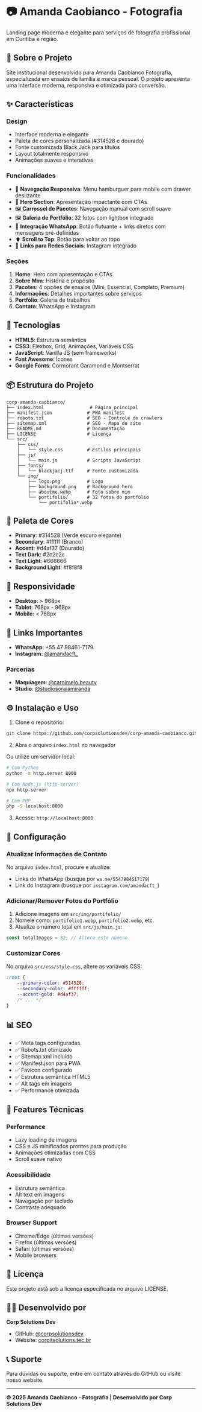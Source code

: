 # 📷 Amanda Caobianco - Fotografia

Landing page moderna e elegante para serviços de fotografia profissional em Curitiba e região.

## 🎯 Sobre o Projeto

Site institucional desenvolvido para Amanda Caobianco Fotografia, especializada em ensaios de família e marca pessoal. O projeto apresenta uma interface moderna, responsiva e otimizada para conversão.

## ✨ Características

### Design
- Interface moderna e elegante
- Paleta de cores personalizada (#314528 e dourado)
- Fonte customizada Black Jack para títulos
- Layout totalmente responsivo
- Animações suaves e interativas

### Funcionalidades
- 📱 **Navegação Responsiva**: Menu hamburguer para mobile com drawer deslizante
- 🎨 **Hero Section**: Apresentação impactante com CTAs
- 🖼️ **Carrossel de Pacotes**: Navegação manual com scroll suave
- 🖼️ **Galeria de Portfólio**: 32 fotos com lightbox integrado
- 💬 **Integração WhatsApp**: Botão flutuante + links diretos com mensagens pré-definidas
- ⬆️ **Scroll to Top**: Botão para voltar ao topo
- 📧 **Links para Redes Sociais**: Instagram integrado

### Seções
1. **Home**: Hero com apresentação e CTAs
2. **Sobre Mim**: História e propósito
3. **Pacotes**: 4 opções de ensaios (Mini, Essencial, Completo, Premium)
4. **Informações**: Detalhes importantes sobre serviços
5. **Portfólio**: Galeria de trabalhos
6. **Contato**: WhatsApp e Instagram

## 🚀 Tecnologias

- **HTML5**: Estrutura semântica
- **CSS3**: Flexbox, Grid, Animações, Variáveis CSS
- **JavaScript**: Vanilla JS (sem frameworks)
- **Font Awesome**: Ícones
- **Google Fonts**: Cormorant Garamond e Montserrat

## 📦 Estrutura do Projeto

```
corp-amanda-caobianco/
├── index.html                 # Página principal
├── manifest.json             # PWA manifest
├── robots.txt                # SEO - Controle de crawlers
├── sitemap.xml               # SEO - Mapa do site
├── README.md                 # Documentação
├── LICENSE                   # Licença
└── src/
    ├── css/
    │   └── style.css         # Estilos principais
    ├── js/
    │   └── main.js           # Scripts JavaScript
    ├── fonts/
    │   └── blackjacj.ttf     # Fonte customizada
    └── img/
        ├── logo.png          # Logo
        ├── background.png    # Background hero
        ├── aboutme.webp      # Foto sobre mim
        └── portifolio/       # 32 fotos do portfólio
            └── portifolio*.webp
```

## 🎨 Paleta de Cores

- **Primary**: #314528 (Verde escuro elegante)
- **Secondary**: #ffffff (Branco)
- **Accent**: #d4af37 (Dourado)
- **Text Dark**: #2c2c2c
- **Text Light**: #666666
- **Background Light**: #f8f8f8

## 📱 Responsividade

- **Desktop**: > 968px
- **Tablet**: 768px - 968px
- **Mobile**: < 768px

## 🔗 Links Importantes

- **WhatsApp**: +55 47 98461-7179
- **Instagram**: [@amandacft_](https://www.instagram.com/amandacft_/)

### Parcerias
- **Maquiagem**: [@carolmelo.beauty](https://www.instagram.com/carolmelo.beauty/)
- **Studio**: [@studiosoraiamiranda](https://www.instagram.com/studiosoraiamiranda/)

## ⚙️ Instalação e Uso

1. Clone o repositório:
```bash
git clone https://github.com/corpsolutionsdev/corp-amanda-caobianco.git
```

2. Abra o arquivo `index.html` no navegador

Ou utilize um servidor local:
```bash
# Com Python
python -m http.server 8000

# Com Node.js (http-server)
npx http-server

# Com PHP
php -S localhost:8000
```

3. Acesse: `http://localhost:8000`

## 🔧 Configuração

### Atualizar Informações de Contato

No arquivo `index.html`, procure e atualize:
- Links do WhatsApp (busque por `wa.me/5547984617179`)
- Link do Instagram (busque por `instagram.com/amandacft_`)

### Adicionar/Remover Fotos do Portfólio

1. Adicione imagens em `src/img/portifolio/`
2. Nomeie como: `portifolio1.webp`, `portifolio2.webp`, etc.
3. Atualize o número total em `src/js/main.js`:
```javascript
const totalImages = 32; // Altere este número
```

### Customizar Cores

No arquivo `src/css/style.css`, altere as variáveis CSS:
```css
:root {
    --primary-color: #314528;
    --secondary-color: #ffffff;
    --accent-gold: #d4af37;
    /* ... */
}
```

## 📊 SEO

- ✅ Meta tags configuradas
- ✅ Robots.txt otimizado
- ✅ Sitemap.xml incluído
- ✅ Manifest.json para PWA
- ✅ Favicon configurado
- ✅ Estrutura semântica HTML5
- ✅ Alt tags em imagens
- ✅ Performance otimizada

## 🌟 Features Técnicas

### Performance
- Lazy loading de imagens
- CSS e JS minificados prontos para produção
- Animações otimizadas com CSS
- Scroll suave nativo

### Acessibilidade
- Estrutura semântica
- Alt text em imagens
- Navegação por teclado
- Contraste adequado

### Browser Support
- Chrome/Edge (últimas versões)
- Firefox (últimas versões)
- Safari (últimas versões)
- Mobile browsers

## 📄 Licença

Este projeto está sob a licença especificada no arquivo LICENSE.

## 👨‍💻 Desenvolvido por

**Corp Solutions Dev**
- GitHub: [@corpsolutionsdev](https://github.com/corpsolutionsdev)
- Website: [corpitsolutions.tec.br](https://corpitsolutions.tec.br)

## 📞 Suporte

Para dúvidas ou suporte, entre em contato através do GitHub ou visite nosso website.

---

**© 2025 Amanda Caobianco - Fotografia | Desenvolvido por Corp Solutions Dev**

